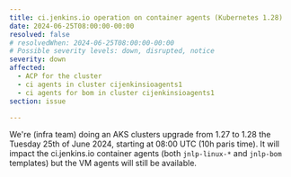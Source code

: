 ```yaml
---
title: ci.jenkins.io operation on container agents (Kubernetes 1.28)
date: 2024-06-25T08:00:00-00:00
resolved: false
# resolvedWhen: 2024-06-25T08:00:00-00:00
# Possible severity levels: down, disrupted, notice
severity: down
affected:
  - ACP for the cluster
  - ci agents in cluster cijenkinsioagents1
  - ci agents for bom in cluster cijenkinsioagents1
section: issue

---
```

<!--
[Final message]

Upgrade finished.

[Initial message] -->
We're (infra team) doing an AKS clusters upgrade from 1.27 to 1.28 the Tuesday 25th of June 2024, starting at 08:00 UTC (10h paris time).
It will impact the ci.jenkins.io container agents (both `jnlp-linux-*` and `jnlp-bom` templates) but the VM agents will still be available.
